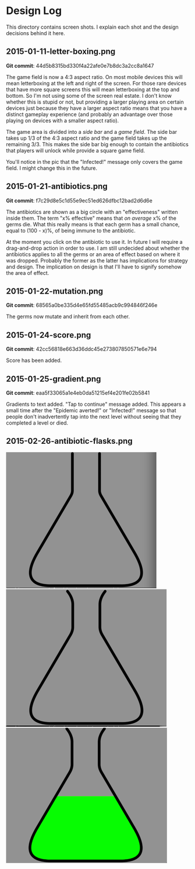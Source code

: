# Design Log

This directory contains screen shots. I explain each shot and the design decisions behind it here.

## 2015-01-11-letter-boxing.png

**Git commit**: 44d5b8315bd330f4a22afe0e7b8dc3a2cc8a1647

The game field is now a 4:3 aspect ratio. On most mobile devices this will mean letterboxing
at the left and right of the screen. For those rare devices that have more square screens this will
mean letterboxing at the top and bottom. So I'm not using some of the screen real estate. I don't
know whether this is stupid or not, but providing a larger playing area on certain devices
just because they have a larger aspect ratio means that you have a distinct gameplay experience
(and probably an advantage over those playing on devices with a smaller aspect ratio).

The game area is divided into a *side bar* and a *game field*. The side bar takes up 1/3 of the 4:3
aspect ratio and the game field takes up the remaining 3/3. This makes the side bar big enough
to contain the antibiotics that players will unlock while provide a square game field.

You'll notice in the pic that the "Infected!" message only covers the game field. I might
change this in the future.

## 2015-01-21-antibiotics.png

**Git commit**: f7c29d8e5c1d55e9ec51ed626dfbc12bad2d6d6e

The antibiotics are shown as a big circle with an "effectiveness" written inside them.
The term "x% effective" means that *on average* x% of the germs die. What this really means
is that each germ has a small chance, equal to (100 - x)%, of being immune to the antibiotic.

At the moment you click on the antibiotic to use it. In future I will require a drag-and-drop
action in order to use. I am still undecided about whether the antibiotics applies to all the germs
or an area of effect based on where it was dropped. Probably the former as the latter has
implications for strategy and design. The implication on design is that I'll have to signify
somehow the area of effect.

## 2015-01-22-mutation.png

**Git commit**: 68565a0be335d4e65fd55485acb9c994846f246e

The germs now mutate and inherit from each other.

## 2015-01-24-score.png

**Git commit**: 42cc56818e663d36ddc45e273807850571e6e794

Score has been added.

## 2015-01-25-gradient.png

**Git commit**: eaa5f33065a1e4eb0da51215ef4e201fe02b5841

Gradients to text added. "Tap to continue" message added. This appears a small time after
the "Epidemic averted!" or "Infected!" message so that people don't inadvertently tap into the
next level without seeing that they completed a level or died.

## 2015-02-26-antibiotic-flasks.png

![Flask 1](flask-0.png)
![Flask 2](flask-1.png)
![Flask 3](flask-2.png)
